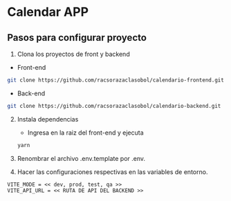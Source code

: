 # Calendar APP

## Pasos para configurar proyecto

1. Clona los proyectos de front y backend

- Front-end
```bash
git clone https://github.com/racsorazaclasobol/calendario-frontend.git
```

- Back-end
```bash
git clone https://github.com/racsorazaclasobol/calendario-backend.git
```

2. Instala dependencias

    - Ingresa en la raiz del front-end y ejecuta
    ```bash
    yarn
    ```

3. Renombrar el archivo .env.template por .env.

4. Hacer las configuraciones respectivas en las variables de entorno.

```
VITE_MODE = << dev, prod, test, qa >>
VITE_API_URL = << RUTA DE API DEL BACKEND >>
```